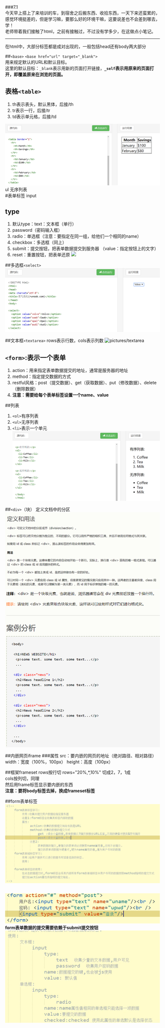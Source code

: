 ###7.1  
今天早上搭上了来培训的车，到宿舍之后搬东西、收拾东西，一天下来还蛮累的，感觉环境挺差的，但是学习嘛，要那么好的环境干嘛，这要说差也不会差到哪去，学！  
老师带着我们接触了html，之前有接触过，不过没有学多少，在这做点小笔记。
***

在html中，大部分标签都是成对出现的，一般包括head还有body两大部分  

##`<base>`
`<base href="url" target="_blank">`  
用来规定默认的URL和默认目标。  
这里的默认目标：`_blank`表示用新的页面打开链接，**`_self`表示用原来的页面打开，即覆盖原来在浏览的页面。**

## 表格`<table>`  
1. th表示表头，默认黑体，后接/th
2. tr表示一行，后接/tr
3. td表示单元格，后接/td


![table](pictures/7.png)  
ul 无序列表  
#表单标签 input
## type
1. 默认type：text：文本框（单行）
2. password（密码输入框）
3. radio：单选框（注意：要指定在同一组，给他们一个相同的name）
4. checkbox：多选框（同上）
5. submit：提交按钮，把表单数据提交到服务器 （value：指定按钮上的文字）
6. reset：重置按钮，把表单还原
![](pictures/pictures/16.png)

##多选框`<select>`
![select](pictures/1.png)

##文本框`<textarea>`
rows表示行数，cols表示列数
![pictures/textarea](41.png)

## `<form>`:表示一个表单
1. action：用来指定表单数据提交的地址，通常是服务器的地址
2. method：指定提交数据的方式
3. restful风格：post（提交数据）、get（获取数据）、put（修改数据）、delete（删除数据）
4. **注意：需要给每个表单标签设置一个name、value**

##列表
1. `<ol>`有序列表
2. `<ul>`无序列表
3. `<li>`表示一个单元
![m](pictures/58.png)

##`<div>`（块）
定义文档中的分区  
![1](pictures/14.png)
![1](pictures/49.png)

##内嵌网页iframe
###属性
src：要内嵌的网页的地址（绝对路径、相对路径）  
width：宽度（100%，100px）
height：高度（100px）

##框架frameset
rows按行切 rows="20%,*,10%" 切成2，7，1成  
cols按列切，同理  
然后用frame标签显示要内嵌的东西  
**注意：要将body标签去掉，换成frameset标签**

##form表单标签
![v](pictures/19.png)
##
![v](pictures/_20190717152735.png)
**form表单数据的提交需要依赖于submit提交按钮**
![](pictures/_20190717154703.png)